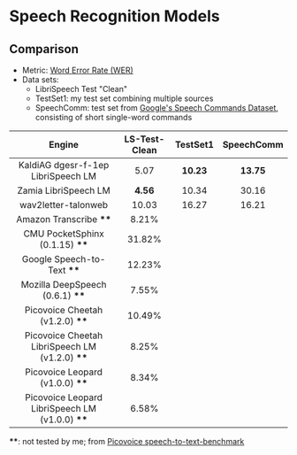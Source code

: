 # Speech Recognition Models

## Comparison

* Metric: [Word Error Rate (WER)](https://en.wikipedia.org/wiki/Word_error_rate)
* Data sets:
    * LibriSpeech Test "Clean"
    * TestSet1: my test set combining multiple sources
    * SpeechComm: test set from [Google's Speech Commands Dataset](http://download.tensorflow.org/data/speech_commands_v0.02.tar.gz), consisting of short single-word commands

| Engine | LS-Test-Clean | TestSet1 | SpeechComm
:---:|:---:|:---:|:---:
KaldiAG dgesr-f-1ep LibriSpeech LM | 5.07 | **10.23** | **13.75**
Zamia LibriSpeech LM | **4.56** | 10.34 | 30.16
wav2letter-talonweb | 10.03 | 16.27 | 16.21
Amazon Transcribe **\*\*** | 8.21%
CMU PocketSphinx (0.1.15) **\*\*** | 31.82%
Google Speech-to-Text **\*\*** | 12.23%
Mozilla DeepSpeech (0.6.1) **\*\*** | 7.55%
Picovoice Cheetah (v1.2.0) **\*\*** | 10.49%
Picovoice Cheetah LibriSpeech LM (v1.2.0) **\*\*** | 8.25%
Picovoice Leopard (v1.0.0) **\*\*** | 8.34%
Picovoice Leopard LibriSpeech LM (v1.0.0) **\*\*** | 6.58%

**\*\***: not tested by me; from [Picovoice speech-to-text-benchmark](https://github.com/Picovoice/speech-to-text-benchmark#results)
